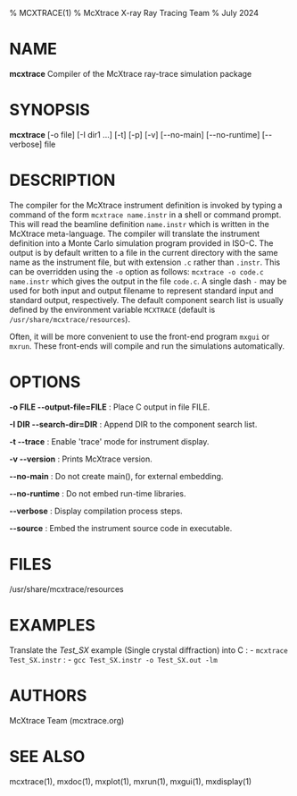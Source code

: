 % MCXTRACE(1)
% McXtrace X-ray Ray Tracing Team
% July 2024

# NAME

**mcxtrace** Compiler of the McXtrace ray-trace simulation package

# SYNOPSIS

**mcxtrace** [-o file] [-I dir1 ...] [-t] [-p] [-v] [--no-main] [--no-runtime] [--verbose] file

# DESCRIPTION

The compiler for the McXtrace instrument definition is invoked by typing a
command of the form `mcxtrace name.instr` in a shell or command prompt.
This will read the beamline definition `name.instr` which is written in the
McXtrace meta-language. The compiler will translate the instrument definition
into a Monte Carlo simulation program provided in ISO-C. The output is by
default written to a file in the current directory with the same name as the
instrument file, but with extension `.c` rather than `.instr`. This can be
overridden using the `-o` option as follows: `mcxtrace -o code.c name.instr` which
gives the output in the file `code.c`. A single dash `-` may be used for both
input and output filename to represent standard input and standard output,
respectively. The default component search list is usually defined by the 
environment variable `MCXTRACE`  (default is `/usr/share/mcxtrace/resources`).

Often, it will be more convenient to use the front-end program `mxgui` or
`mxrun`. These front-ends will compile and run the simulations automatically.

# OPTIONS

**-o FILE --output-file=FILE**
:   Place C output in file FILE.

**-I DIR --search-dir=DIR**
:   Append DIR to the component search list.

**-t --trace**
:   Enable 'trace' mode for instrument display.

**-v --version**
:   Prints McXtrace version.

**--no-main**
:   Do not create main(), for external embedding.

**--no-runtime**
:   Do not embed run-time libraries.

**--verbose**
:   Display compilation process steps.

**--source**
:   Embed the instrument source code in executable.

# FILES

/usr/share/mcxtrace/resources

# EXAMPLES

Translate the *Test_SX* example (Single crystal diffraction) into C
:   - `mcxtrace Test_SX.instr`
:   - `gcc Test_SX.instr -o Test_SX.out -lm`

# AUTHORS

McXtrace Team (mcxtrace.org)

# SEE ALSO

mcxtrace(1), mxdoc(1), mxplot(1), mxrun(1), mxgui(1), mxdisplay(1)
